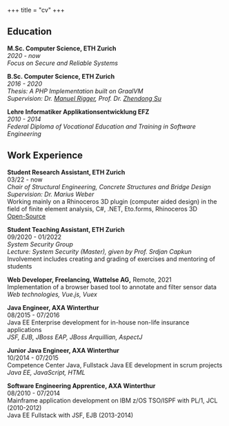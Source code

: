 +++
title = "cv"
+++

## Education
**M.Sc. Computer Science, ETH Zurich**   
_2020 - now_    
_Focus on Secure and Reliable Systems_

**B.Sc. Computer Science, ETH Zurich**   
_2016 - 2020_      
_Thesis: A PHP Implementation built on GraalVM_  
_Supervision: Dr. [Manuel Rigger](https://www.manuelrigger.at/), Prof. Dr. [Zhendong Su](https://people.inf.ethz.ch/suz/)_ 

**Lehre Informatiker Applikationsentwicklung EFZ**    
_2010 - 2014_    
_Federal Diploma of Vocational Education and Training in Software Engineering_


## Work Experience
**Student Research Assistant, ETH Zurich**  
03/22 - now  
_Chair of Structural Engineering, Concrete Structures and Bridge Design_    
_Supervision: Dr. Marius Weber_  
Working mainly on a Rhinoceros 3D plugin (computer aided design) in the field of finite
element analysis, C#, .NET, Eto.forms, Rhinoceros 3D  
[Open-Source](https://github.com/kfmResearch-NumericsTeam/StrucEng_Library_Plug_in)


**Student Teaching Assistant, ETH Zurich**  
09/2020 - 01/2022      
_System Security Group_   
_Lecture: System Security (Master), given by Prof. Srdjan Capkun_  
Involvement includes creating and grading of exercises and mentoring of students

**Web Developer, Freelancing, Wattelse AG,** Remote, 2021  
Implementation of a browser based tool to annotate and filter sensor data     
_Web technologies, Vue.js, Vuex_

**Java Engineer, AXA Winterthur**  
08/2015 - 07/2016    
Java EE Enterprise development for in-house non-life insurance applications  
_JSF, EJB, JBoss EAP, JBoss Arquillian, AspectJ_

**Junior Java Engineer, AXA Winterthur**  
10/2014 - 07/2015    
Competence Center Java, Fullstack Java EE development in scrum projects  
_Java EE, JavaScript, HTML_


**Software Engineering Apprentice, AXA Winterthur**  
08/2010 - 07/2014  
Mainframe application development on IBM z/OS TSO/ISPF with PL/1, JCL (2010-2012)     
Java EE Fullstack with JSF, EJB (2013-2014)  

[comment]: <> (_PL/1, JCL, DB2, Java EE_)
